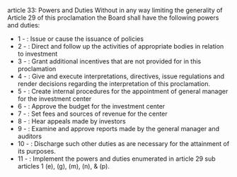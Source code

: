 article 33: Powers and Duties
Without in any way limiting the generality of Article 29 of this proclamation the Board shall have the following powers and duties: 
<ul>
			<li>1 - : Issue or cause the issuance of policies <ul>
			</ul></li>			<li>2 - : Direct and follow up the activities of appropriate bodies in relation to investment<ul>
			</ul></li>			<li>3 - : Grant additional incentives that are not provided for in this proclamation<ul>
			</ul></li>			<li>4 - : Give and execute interpretations, directives, issue regulations and render decisions regarding the interpretation of this proclamation. <ul>
			</ul></li>			<li>5 - : Create internal procedures for the appointment of general manager for the investment center <ul>
			</ul></li>			<li>6 - : Approve the budget for the investment center<ul>
			</ul></li>			<li>7 - : Set fees and sources of revenue for the center<ul>
			</ul></li>			<li>8 - : Hear appeals made by investors <ul>
			</ul></li>			<li>9 - : Examine and approve reports made by the general manager and auditors<ul>
			</ul></li>			<li>10 - : Discharge such other duties as are necessary for the attainment of its purposes. <ul>
			</ul></li>			<li>11 - : Implement the powers and duties enumerated in article 29 sub articles 1 (e), (g), (m), (n), &amp; (p).<ul>
			</ul></li></ul>